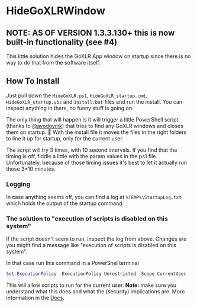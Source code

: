 # HideGoXLRWindow
 
## NOTE: AS OF VERSION 1.3.3.130+ this is now built-in functionality (see #4)

This little solution hides the GoXLR App window on startup since there is no way to do that from the software itself.

## How To Install
Just pull down the `HideGoXLR.ps1`, `HideGoXLR_startup.cmd`, `HideGoXLR_startup.vbs` and `install.bat` files and run the install. You can inspect anything in there, no funny stuff is going on.

The only thing that will happen is it will trigger a little PowerShell script (thanks to [@avodovnik](https://github.com/avodovnik)) that tries to find any GoXLR windows and closes them on startup. 👏
With the install file it moves the files in the right folders to line it up for startup, only for the current user.

The script will try 3 times, with 10 second intervals. If you find that the timing is off, fiddle a little with the param values in the ps1 file. Unfortunately, because of those timing issues it's best to let it actually run those 3*10 minutes.

### Logging
In case anything seems off, you can find a log at `%TEMP%\StartupLog.txt` which holds the output of the startup command

### The solution to "execution of scripts is disabled on this system"
If the script doesn't seem to run, inspect the log from above. Changes are you might find a message like "execution of scripts is disabled on this system".

In that case run this command in a PowerShel terminal

```powershell
Set-ExecutionPolicy -ExecutionPolicy Unrestricted -Scope CurrentUser
```

This will allow scripts to run for the current user. **Note:** make sure you understand what this does and what the (security) implications are. More information in the [Docs](https://docs.microsoft.com/powershell/module/microsoft.powershell.security/set-executionpolicy?view=powershell-7).

